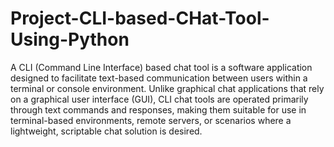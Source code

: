 # Project-CLI-based-CHat-Tool-Using-Python
A CLI (Command Line Interface) based chat tool is a software application designed to facilitate text-based communication between users within a terminal or console environment. Unlike graphical chat applications that rely on a graphical user interface (GUI), CLI chat tools are operated primarily through text commands and responses, making them suitable for use in terminal-based environments, remote servers, or scenarios where a lightweight, scriptable chat solution is desired.
